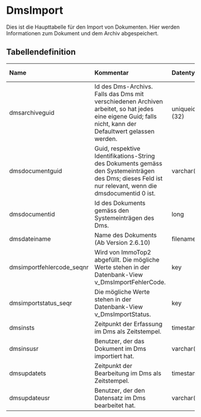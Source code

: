 # DmsImport

Dies ist die Haupttabelle für den Import von Dokumenten. Hier werden Informationen zum Dokument und dem Archiv abgespeichert.

## Tabellendefinition

| Name                      | Kommentar                                                                                                                                                | Datentyp              | Null-able | Defaultwert |
| :------------------------ | :------------------------------------------------------------------------------------------------------------------------------------------------------- | :-------------------- | :-------- | :---------- |
| dmsarchiveguid            | Id des Dms-Archivs. Falls das Dms mit verschiedenen Archiven arbeitet, so hat jedes eine eigene Guid; falls nicht, kann der Defaultwert gelassen werden. | uniqueidentifier (32) | N         | newid()     |
| dmsdocumentguid           | Guid, respektive Identifikations-String des Dokuments gemäss den Systemeinträgen des Dms; dieses Feld ist nur relevant, wenn die dmsdocumentid 0 ist.    | varchar(100)          | N         | ‘’          |
| dmsdocumentid             | Id des Dokuments gemäss den Systemeinträgen des Dms.                                                                                                     | long                  | N         | 0           |
| dmsdateiname              | Name des Dokuments (Ab Version 2.6.10)                                                                                                                   | filename              | N         |             |
| dmsimportfehlercode_seqnr | Wird von ImmoTop2 abgefüllt. Die mögliche Werte stehen in der Datenbank-View v_DmsImportFehlerCode.                                                      | key                   | J         |             |
| dmsimportstatus_seqr      | Die mögliche Werte stehen in der Datenbank-View v_DmsImportStatus.                                                                                       | key                   | N         | 0           |
| dmsinsts                  | Zeitpunkt der Erfassung im Dms als Zeitstempel.                                                                                                          | timestamp             | N         | getdate()   |
| dmsinsusr                 | Benutzer, der das Dokument im Dms importiert hat.                                                                                                        | varchar(20)           | N         | ‘’          |
| dmsupdatets               | Zeitpunkt der Bearbeitung im Dms als Zeitstempel.                                                                                                        | timestamp             | N         | getdate()   |
| dmsupdateusr              | Benutzer, der den Datensatz im Dms bearbeitet hat.                                                                                                       | varchar(20)           | N         | ‘’          |
